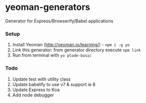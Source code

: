 # yeoman-generators
Generator for Express/Browserify/Babel applications

### Setup

1. Install Yeoman (http://yeoman.io/learning/) - `npm i -g yo`
2. Link this generator: from generator directory execute `npm link`
3. Run from terminal with `yo plode-basic`

### Todo

1. Update test with utility class
2. Update babelify to use v7 & support ie 8
3. Update Express to Koa
4. Add node debugger
